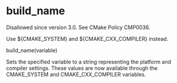   

# build_name  
Disallowed since version 3.0.  See CMake Policy CMP0036.  

Use ${CMAKE_SYSTEM} and ${CMAKE_CXX_COMPILER} instead.  

build_name(variable)

  

Sets the specified variable to a string representing the platform and
compiler settings.  These values are now available through the
CMAKE_SYSTEM and
CMAKE_CXX_COMPILER variables.  

